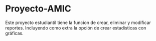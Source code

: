 # Proyecto-AMIC
Este proyecto estudiantil tiene la funcion de crear, eliminar y modificar reportes. Incluyendo como extra la opción de crear estadisticas con gráficas.
